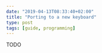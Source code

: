 ```yaml
---
date: "2019-04-13T08:33:40+02:00"
title: "Porting to a new keyboard"
type: post
tags: [guide, programming]
---
```


TODO
